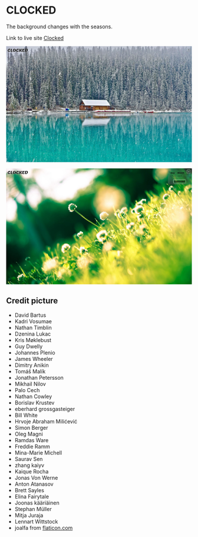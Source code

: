 # CLOCKED

The background changes with the seasons. 

Link to live site [Clocked](https://julabina.github.io/Clocked/)

![](./assets/screenshot1.webp)

![](./assets/screenshot2.webp)

## Credit picture

- David Bartus
- Kadri Vosumae
- Nathan Timblin
- Dzenina Lukac
- Kris Møklebust
- Guy Dwelly
- Johannes Plenio
- James Wheeler
- Dimitry Anikin 
- Tomáš Malík 
- Jonathan Petersson
- Mikhail Nilov 
- Palo Cech
- Nathan Cowley
- Borislav Krustev 
- eberhard grossgasteiger 
- Bill White
- Hrvoje Abraham Milićević 
- Simon Berger 
- Oleg Magni
- Ramdas Ware 
- Freddie Ramm
- Mina-Marie Michell 
- Saurav Sen
- zhang kaiyv
- Kaique Rocha 
- Jonas Von Werne 
- Anton Atanasov
- Brett Sayles
- Elina Fairytale 
- Joonas kääriäinen 
- Stephan Müller
- Mitja Juraja 
- Lennart Wittstock
- joalfa from [flaticon.com](https://www.flaticon.com/fr/)
